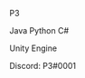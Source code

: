 P3

Java
Python
C#

Unity Engine

Discord: P3#0001

<!---
P3NG00/P3NG00 is a ✨ special ✨ repository because its `README.md` (this file) appears on your GitHub profile.
You can click the Preview link to take a look at your changes.
--->
